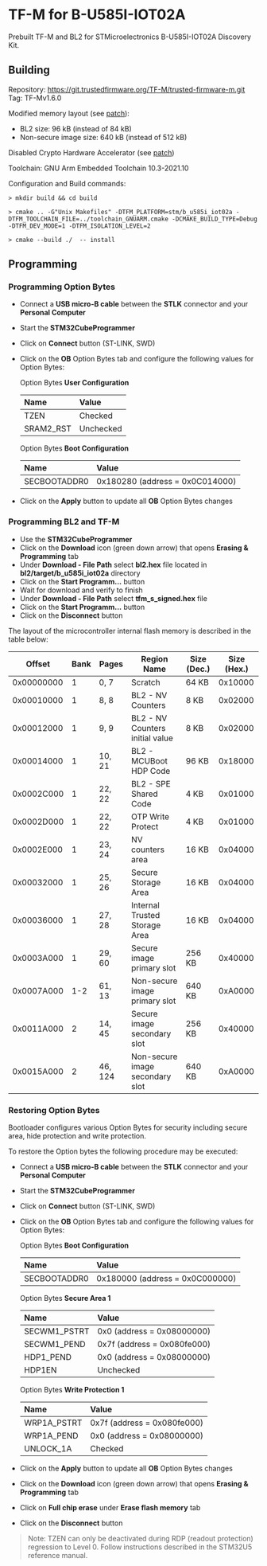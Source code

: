# TF-M for B-U585I-IOT02A

Prebuilt TF-M and BL2 for STMicroelectronics B-U585I-IOT02A Discovery Kit.

## Building

Repository: https://git.trustedfirmware.org/TF-M/trusted-firmware-m.git  
Tag: TF-Mv1.6.0

Modified memory layout (see [patch](flash_layout.patch)):
 - BL2 size: 96 kB (instead of 84 kB)
 - Non-secure image size: 640 kB (instead of 512 kB)

Disabled Crypto Hardware Accelerator (see [patch](crypto_hw_accelerator.patch))

Toolchain: GNU Arm Embedded Toolchain 10.3-2021.10

Configuration and Build commands:

`> mkdir build && cd build`

`> cmake .. -G"Unix Makefiles" -DTFM_PLATFORM=stm/b_u585i_iot02a -DTFM_TOOLCHAIN_FILE=../toolchain_GNUARM.cmake -DCMAKE_BUILD_TYPE=Debug -DTFM_DEV_MODE=1 -DTFM_ISOLATION_LEVEL=2`

`> cmake --build ./  -- install`

## Programming

### Programming Option Bytes

  - Connect a **USB micro-B cable** between the **STLK** connector and your **Personal Computer**
  - Start the **STM32CubeProgrammer**
  - Click on **Connect** button (ST-LINK, SWD)
  - Click on the **OB** Option Bytes tab and configure the following values for Option Bytes:

    Option Bytes **User Configuration**

    Name         | Value     
    :------------|:----------
    TZEN         | Checked
    SRAM2_RST    | Unchecked

    Option Bytes **Boot Configuration**

    Name         | Value     
    :------------|:----------
    SECBOOTADDR0 | 0x180280 (address = 0x0C014000)

  - Click on the **Apply** button to update all **OB** Option Bytes changes

### Programming BL2 and TF-M

  - Use the **STM32CubeProgrammer**
  - Click on the **Download** icon (green down arrow) that opens **Erasing & Programming** tab
  - Under **Download - File Path** select **bl2.hex** file located in **bl2/target/b_u585i_iot02a** directory
  - Click on the **Start Programm...** button
  - Wait for download and verify to finish
  - Under **Download - File Path** select **tfm_s_signed.hex** file
  - Click on the **Start Programm...** button
  - Click on the **Disconnect** button

The layout of the microcontroller internal flash memory is described in the table below: 

| Offset     | Bank |  Pages  | Region Name                     | Size (Dec.) | Size (Hex.) |
|------------|------|---------|---------------------------------|-------------|-------------|
| 0x00000000 | 1    | 0, 7    | Scratch                         |    64 KB    |   0x10000   |
| 0x00010000 | 1    | 8, 8    | BL2 - NV Counters               |     8 KB    |   0x02000   |
| 0x00012000 | 1    | 9, 9    | BL2 - NV Counters initial value |     8 KB    |   0x02000   |
| 0x00014000 | 1    | 10, 21  | BL2 - MCUBoot HDP Code          |    96 KB    |   0x18000   |
| 0x0002C000 | 1    | 22, 22  | BL2 - SPE Shared Code           |     4 KB    |   0x01000   |
| 0x0002D000 | 1    | 22, 22  | OTP Write Protect               |     4 KB    |   0x01000   |
| 0x0002E000 | 1    | 23, 24  | NV counters area                |    16 KB    |   0x04000   |
| 0x00032000 | 1    | 25, 26  | Secure Storage Area             |    16 KB    |   0x04000   |
| 0x00036000 | 1    | 27, 28  | Internal Trusted Storage Area   |    16 KB    |   0x04000   |
| 0x0003A000 | 1    | 29, 60  | Secure image     primary slot   |   256 KB    |   0x40000   |
| 0x0007A000 | 1-2  | 61, 13  | Non-secure image primary slot   |   640 KB    |   0xA0000   |
| 0x0011A000 | 2    | 14, 45  | Secure image     secondary slot |   256 KB    |   0x40000   |
| 0x0015A000 | 2    | 46, 124 | Non-secure image secondary slot |   640 KB    |   0xA0000   |

### Restoring Option Bytes

Bootloader configures various Option Bytes for security including secure area, hide protection and write protection.

To restore the Option bytes the following procedure may be executed:  
  - Connect a **USB micro-B cable** between the **STLK** connector and your **Personal Computer**
  - Start the **STM32CubeProgrammer**
  - Click on **Connect** button (ST-LINK, SWD)
  - Click on the **OB** Option Bytes tab and configure the following values for Option Bytes:

    Option Bytes **Boot Configuration**

    Name         | Value     
    :------------|:----------
    SECBOOTADDR0 | 0x180000 (address = 0x0C000000)

    Option Bytes **Secure Area 1**

    Name         | Value     
    :------------|:----------
    SECWM1_PSTRT | 0x0  (address = 0x08000000)
    SECWM1_PEND  | 0x7f (address = 0x080fe000)
    HDP1_PEND    | 0x0  (address = 0x08000000)
    HDP1EN       | Unchecked 

    Option Bytes **Write Protection 1**

    Name         | Value     
    :------------|:----------
    WRP1A_PSTRT  | 0x7f (address = 0x080fe000)
    WRP1A_PEND   | 0x0  (address = 0x08000000)
    UNLOCK_1A    | Checked

  - Click on the **Apply** button to update all **OB** Option Bytes changes  
  - Click on the **Download** icon (green down arrow) that opens **Erasing & Programming** tab
  - Click on **Full chip erase** under **Erase flash memory** tab
  - Click on the **Disconnect** button

> Note: TZEN can only be deactivated during RDP (readout protection) regression to Level 0. 
        Follow instructions described in the STM32U5 reference manual.
